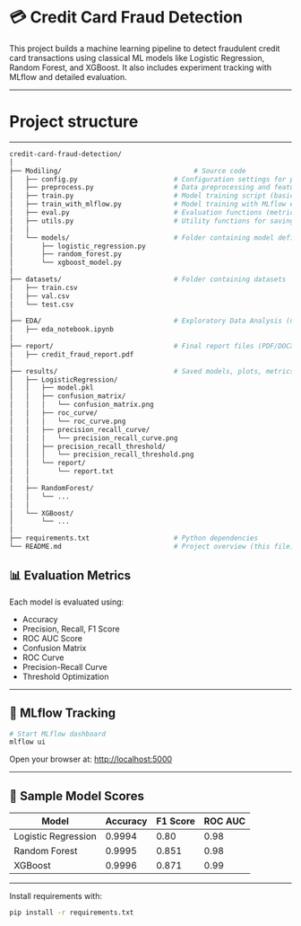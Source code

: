 # 💳 Credit Card Fraud Detection

This project builds a machine learning pipeline to detect fraudulent credit card transactions using classical ML models like Logistic Regression, Random Forest, and XGBoost. It also includes experiment tracking with MLflow and detailed evaluation.

---
# Project structure
---
```bash
credit-card-fraud-detection/
│
├── Modiling/                                 # Source code
│   ├── config.py                        # Configuration settings for paths and parameters
│   ├── preprocess.py                    # Data preprocessing and feature engineering
│   ├── train.py                         # Model training script (basic)
│   ├── train_with_mlflow.py             # Model training with MLflow experiment tracking
│   ├── eval.py                          # Evaluation functions (metrics, plots, threshold tuning)
│   ├── utils.py                         # Utility functions for saving/loading models and plots
│   │
│   └── models/                          # Folder containing model definitions
│       ├── logistic_regression.py
│       ├── random_forest.py
│       └── xgboost_model.py
│
├── datasets/                            # Folder containing datasets
│   ├── train.csv
│   ├── val.csv
│   └── test.csv
│
├── EDA/                                 # Exploratory Data Analysis (notebooks or scripts)
│   ├── eda_notebook.ipynb
│
├── report/                              # Final report files (PDF/DOCX/LaTeX)
│   ├── credit_fraud_report.pdf
│
├── results/                             # Saved models, plots, metrics (organized by model)
│   ├── LogisticRegression/
│   │   ├── model.pkl
│   │   ├── confusion_matrix/
│   │   │   └── confusion_matrix.png
│   │   ├── roc_curve/
│   │   │   └── roc_curve.png
│   │   ├── precision_recall_curve/
│   │   │   └── precision_recall_curve.png
│   │   ├── precision_recall_threshold/
│   │   │   └── precision_recall_threshold.png
│   │   └── report/
│   │       └── report.txt
│   │
│   ├── RandomForest/
│   │   └── ...
│   │
│   └── XGBoost/
│       └── ...
│
├── requirements.txt                     # Python dependencies
└── README.md                            # Project overview (this file)
```


## 📊 Evaluation Metrics

Each model is evaluated using:

- Accuracy
- Precision, Recall, F1 Score
- ROC AUC Score
- Confusion Matrix
- ROC Curve
- Precision-Recall Curve
- Threshold Optimization

---

## 🧪 MLflow Tracking

```bash
# Start MLflow dashboard
mlflow ui
```

Open your browser at: [http://localhost:5000](http://localhost:5000)

---
## 📌 Sample Model Scores

| Model               | Accuracy | F1 Score | ROC AUC |
|---------------------|----------|----------|---------|
| Logistic Regression | 0.9994   | 0.80     | 0.98    |
| Random Forest       | 0.9995   | 0.851    | 0.98    |
| XGBoost             | 0.9996   | 0.871    | 0.99    |

---


Install requirements with:

```bash
pip install -r requirements.txt
```

